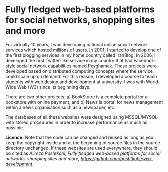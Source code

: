 # Fully fledged web-based platforms for social networks, shopping sites and more

For virtually 10 years, I was developing national online social network services which hosted millions of users. In 2001, I started to develop one of the first blogging services in my home country called IranBlog. In 2006, I developed the first Twitter-like service in my country that had Facebook-style social network capabilities named Peyghamak. These projects were developed based on distributed computing concepts where the service could scale up on demand. For this reason, I developed a course to teach students with web design and development at university. I was with World Wide Web (W3) since its beginning days.

There are two other projects: a) BookStotre is a complete portal for a bookstore with online payment, and b) News is portal for news management within a news organisation such as a newspaper, etc.

The databases of all these websites were designed using MSSQL/MYSQL with stored procedures in order to increase performance as much as possible.

**Licence:** Note that the code can be changed and reused as long as you keep the copyright inside and at the beginning of source files in the source directory unchanged. If these websites are used everywhere, they should be cited as _Alireza Poshtkohi, Fully fledged web-based platforms for social networks, shopping sites and more, <https://github.com/poshtkohi/web-development>_.


